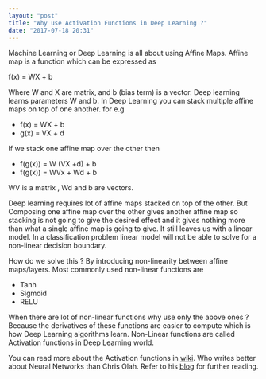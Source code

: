 ```yaml
---
layout: "post"
title: "Why use Activation Functions in Deep Learning ?"
date: "2017-07-18 20:31"
---
```


Machine Learning or Deep Learning is all about using Affine Maps. Affine map is a function which can be expressed as

f(x) = WX + b

Where W and X are matrix, and b (bias term) is a vector. Deep learning learns parameters W and b. In Deep Learning you can stack multiple affine maps on top of one another. for e.g
- f(x) = WX + b
- g(x) = VX + d

If we stack one affine map over the other then

- f(g(x)) = W (VX +d) + b
- f(g(x)) = WVx + Wd + b

WV is a matrix , Wd and b are vectors.

Deep learning requires lot of affine maps stacked on top of the other. But Composing one affine map over the other gives another affine map so stacking is not going to give the desired effect and it gives nothing more than what a single affine map is going to give. It still leaves us with a linear model. In a classification problem linear model will not be able to solve for a non-linear decision boundary.

How do we solve this ? By introducing non-linearity between affine maps/layers. Most commonly used non-linear functions are

- Tanh
- Sigmoid
- RELU

When there are lot of non-linear functions why use only the above ones ? Because the derivatives of these functions are easier to compute which is how Deep Learning algorithms learn. Non-Linear functions are called Activation functions in Deep Learning world.

You can read more about the Activation functions in [wiki](https://en.wikipedia.org/wiki/Activation_function). Who writes better about Neural Networks than Chris Olah. Refer to his [blog](http://colah.github.io/posts/2014-03-NN-Manifolds-Topology/) for further reading.

